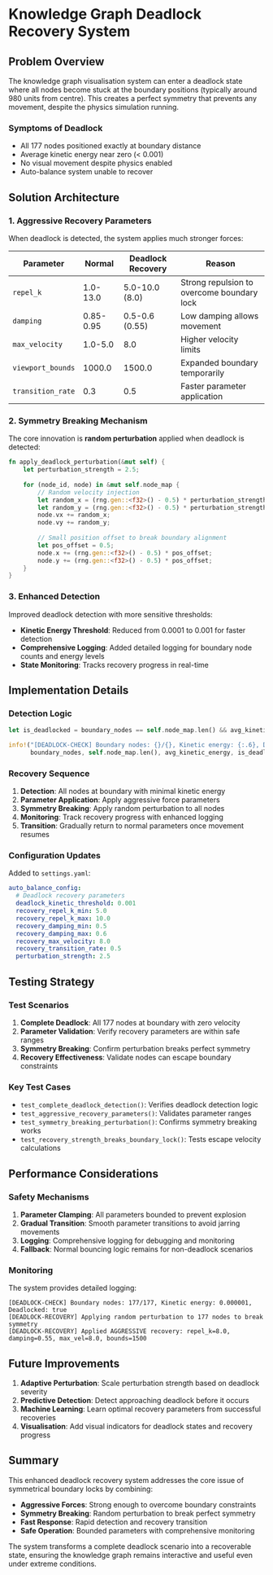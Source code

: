 # Knowledge Graph Deadlock Recovery System

## Problem Overview

The knowledge graph visualisation system can enter a deadlock state where all nodes become stuck at the boundary positions (typically around 980 units from centre). This creates a perfect symmetry that prevents any movement, despite the physics simulation running.

### Symptoms of Deadlock
- All 177 nodes positioned exactly at boundary distance
- Average kinetic energy near zero (< 0.001)
- No visual movement despite physics enabled
- Auto-balance system unable to recover

## Solution Architecture

### 1. Aggressive Recovery Parameters

When deadlock is detected, the system applies much stronger forces:

| Parameter | Normal | Deadlock Recovery | Reason |
|-----------|---------|-------------------|---------|
| `repel_k` | 1.0-13.0 | 5.0-10.0 (8.0) | Strong repulsion to overcome boundary lock |
| `damping` | 0.85-0.95 | 0.5-0.6 (0.55) | Low damping allows movement |
| `max_velocity` | 1.0-5.0 | 8.0 | Higher velocity limits |
| `viewport_bounds` | 1000.0 | 1500.0 | Expanded boundary temporarily |
| `transition_rate` | 0.3 | 0.5 | Faster parameter application |

### 2. Symmetry Breaking Mechanism

The core innovation is **random perturbation** applied when deadlock is detected:

```rust
fn apply_deadlock_perturbation(&mut self) {
    let perturbation_strength = 2.5;
    
    for (node_id, node) in &mut self.node_map {
        // Random velocity injection
        let random_x = (rng.gen::<f32>() - 0.5) * perturbation_strength;
        let random_y = (rng.gen::<f32>() - 0.5) * perturbation_strength;
        node.vx += random_x;
        node.vy += random_y;
        
        // Small position offset to break boundary alignment
        let pos_offset = 0.5;
        node.x += (rng.gen::<f32>() - 0.5) * pos_offset;
        node.y += (rng.gen::<f32>() - 0.5) * pos_offset;
    }
}
```

### 3. Enhanced Detection

Improved deadlock detection with more sensitive thresholds:

- **Kinetic Energy Threshold**: Reduced from 0.0001 to 0.001 for faster detection
- **Comprehensive Logging**: Added detailed logging for boundary node counts and energy levels
- **State Monitoring**: Tracks recovery progress in real-time

## Implementation Details

### Detection Logic

```rust
let is_deadlocked = boundary_nodes == self.node_map.len() && avg_kinetic_energy < 0.001;

info!("[DEADLOCK-CHECK] Boundary nodes: {}/{}, Kinetic energy: {:.6}, Deadlocked: {}", 
      boundary_nodes, self.node_map.len(), avg_kinetic_energy, is_deadlocked);
```

### Recovery Sequence

1. **Detection**: All nodes at boundary with minimal kinetic energy
2. **Parameter Application**: Apply aggressive force parameters
3. **Symmetry Breaking**: Apply random perturbation to all nodes
4. **Monitoring**: Track recovery progress with enhanced logging
5. **Transition**: Gradually return to normal parameters once movement resumes

### Configuration Updates

Added to `settings.yaml`:

```yaml
auto_balance_config:
  # Deadlock recovery parameters
  deadlock_kinetic_threshold: 0.001
  recovery_repel_k_min: 5.0
  recovery_repel_k_max: 10.0
  recovery_damping_min: 0.5
  recovery_damping_max: 0.6
  recovery_max_velocity: 8.0
  recovery_transition_rate: 0.5
  perturbation_strength: 2.5
```

## Testing Strategy

### Test Scenarios

1. **Complete Deadlock**: All 177 nodes at boundary with zero velocity
2. **Parameter Validation**: Verify recovery parameters are within safe ranges
3. **Symmetry Breaking**: Confirm perturbation breaks perfect symmetry
4. **Recovery Effectiveness**: Validate nodes can escape boundary constraints

### Key Test Cases

- `test_complete_deadlock_detection()`: Verifies deadlock detection logic
- `test_aggressive_recovery_parameters()`: Validates parameter ranges
- `test_symmetry_breaking_perturbation()`: Confirms symmetry breaking works
- `test_recovery_strength_breaks_boundary_lock()`: Tests escape velocity calculations

## Performance Considerations

### Safety Mechanisms

1. **Parameter Clamping**: All parameters bounded to prevent explosion
2. **Gradual Transition**: Smooth parameter transitions to avoid jarring movements
3. **Logging**: Comprehensive logging for debugging and monitoring
4. **Fallback**: Normal bouncing logic remains for non-deadlock scenarios

### Monitoring

The system provides detailed logging:

```
[DEADLOCK-CHECK] Boundary nodes: 177/177, Kinetic energy: 0.000001, Deadlocked: true
[DEADLOCK-RECOVERY] Applying random perturbation to 177 nodes to break symmetry  
[DEADLOCK-RECOVERY] Applied AGGRESSIVE recovery: repel_k=8.0, damping=0.55, max_vel=8.0, bounds=1500
```

## Future Improvements

1. **Adaptive Perturbation**: Scale perturbation strength based on deadlock severity
2. **Predictive Detection**: Detect approaching deadlock before it occurs
3. **Machine Learning**: Learn optimal recovery parameters from successful recoveries
4. **Visualisation**: Add visual indicators for deadlock states and recovery progress

## Summary

This enhanced deadlock recovery system addresses the core issue of symmetrical boundary locks by combining:

- **Aggressive Forces**: Strong enough to overcome boundary constraints
- **Symmetry Breaking**: Random perturbation to break perfect symmetry
- **Fast Response**: Rapid detection and recovery transition
- **Safe Operation**: Bounded parameters with comprehensive monitoring

The system transforms a complete deadlock scenario into a recoverable state, ensuring the knowledge graph remains interactive and useful even under extreme conditions.